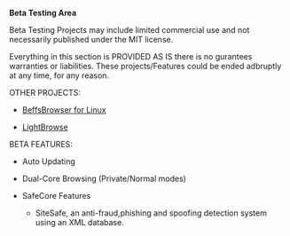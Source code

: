 **Beta Testing Area**

Beta Testing Projects may include limited commercial use and not necessarily published under the MIT license. 

Everything in this section is PROVIDED AS IS there is no gurantees warranties or liabilities. These projects/Features could be ended adbruptly at any time, for any reason. 


OTHER PROJECTS:

- [BeffsBrowser for Linux](https://github.com/jdc20181/BeffsBrowserLinux)

- [LightBrowse](https://github.com/jdc20181/LightBrowse)


BETA FEATURES:

- Auto Updating

- Dual-Core Browsing (Private/Normal modes)

- SafeCore Features 
  - SiteSafe, an anti-fraud,phishing and spoofing detection system using an XML database. 
  
